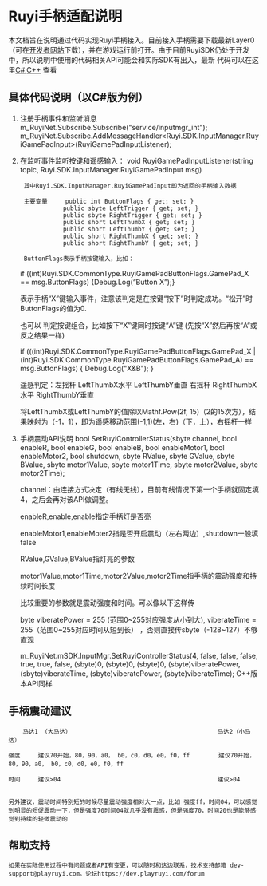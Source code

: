 # Ruyi手柄适配说明

  本文档旨在说明通过代码实现Ruyi手柄接入。目前接入手柄需要下载最新Layer0（可在[开发者网站](https://dev.playruyi.com/)下载），并在游戏运行前打开。由于目前RuyiSDK仍处于开发中，所以说明中使用的代码相关API可能会和实际SDK有出入，最新
代码可以在这里[C#](https://bitbucket.org/playruyi/space_shooter/src),[C++](https://bitbucket.org/playruyi/unreal_demo/src/master)
查看

## 具体代码说明（以C#版为例）

1. 注册手柄事件和监听消息
m_RuyiNet.Subscribe.Subscribe("service/inputmgr_int");
m_RuyiNet.Subscribe.AddMessageHandler<Ruyi.SDK.InputManager.RuyiGamePadInput>(RuyiGamePadInputListener);

2. 在监听事件监听按键和遥感输入：
       	void RuyiGamePadInputListener(string topic, Ruyi.SDK.InputManager.RuyiGamePadInput msg)
	   
		其中Ruyi.SDK.InputManager.RuyiGamePadInput即为返回的手柄输入数据
	   	
		主要变量	 public int ButtonFlags { get; set; }      		
				   public sbyte LeftTrigger { get; set; }
        		   public sbyte RightTrigger { get; set; }
        		   public short LeftThumbX { get; set; }
        		   public short LeftThumbY { get; set; }
        		   public short RightThumbX { get; set; }
        		   public short RightThumbY { get; set; }
		
		ButtonFlags表示手柄按键输入，比如：
	if ((int)Ruyi.SDK.CommonType.RuyiGamePadButtonFlags.GamePad_X == msg.ButtonFlags) {Debug.Log(“Button X”);}
	
	表示手柄“X”键输入事件，注意该判定是在按键“按下”时判定成功。“松开”时ButtonFlags的值为0.
	
	也可以 判定按键组合，比如按下“X”键同时按键“A”键 (先按“X”然后再按“A“或反之结果一样)
   	
	if (((int)Ruyi.SDK.CommonType.RuyiGamePadButtonFlags.GamePad_X | (int)Ruyi.SDK.CommonType.RuyiGamePadButtonFlags.GamePad_A) == msg.ButtonFlags)
        {
            Debug.Log("X&B");
        }
	
	遥感判定：左摇杆 LeftThumbX水平 LeftThumbY垂直 右摇杆 RightThumbX水平 RightThumbY垂直 
	
	将LeftThumbX或LeftThumbY的值除以Mathf.Pow(2f, 15)（2的15次方），结果映射为（-1，1），即为遥感移动范围(-1,1)(左，右)（下，上），右摇杆一样

3. 手柄震动API说明
	bool SetRuyiControllerStatus(sbyte channel, bool enableR, bool enableG, bool enableB, bool enableMotor1, bool enableMotor2, bool shutdown, sbyte RValue, sbyte GValue, sbyte BValue, sbyte motor1Value, sbyte motor1Time, sbyte motor2Value, sbyte motor2Time);
	
	channel：由连接方式决定（有线无线），目前有线情况下第一个手柄就固定填4，之后会再对该API做调整。
	
	enableR,enable,enable指定手柄灯是否亮
	
	enableMotor1,enableMoter2指是否开启震动（左右两边）,shutdown一般填false
	
	RValue,GValue,BValue指灯亮的参数
	
	motor1Value,motor1Time,motor2Value,motor2Time指手柄的震动强度和持续时间长度
	
	比较重要的参数就是震动强度和时间。可以像以下这样传
	
	byte viberatePower = 255 (范围0~255对应强度从小到大), viberateTime = 255（范围0~255对应时间从短到长） ，否则直接传sbyte（-128~127）不够直观
	
	m_RuyiNet.mSDK.InputMgr.SetRuyiControllerStatus(4, false, false, false,
                true, true, false,
                (sbyte)0, (sbyte)0, (sbyte)0,
                (sbyte)viberatePower, (sbyte)viberateTime,
                (sbyte)viberatePower, (sbyte)viberateTime);
C++版本API同样

## 手柄震动建议
	    马达1 （大马达）	                                  	  马达2（小马达）

	强度	   建议70开始，80，90，a0， b0，c0，d0，e0，f0，ff	 	 建议70开始，80，90，a0， b0，c0，d0，e0，f0，ff

	时间	   建议>04	                                        建议>04
		
	
	另外建议，震动时间特别短的时候尽量震动强度相对大一点，比如 强度ff，时间04，可以感觉到明显的短促震动一下，但是强度70时间04就几乎没有震感，但是强度70，时间20也是能够感觉到持续的轻微震动的	
    
## 帮助支持

    如果在实际使用过程中有问题或者API有变更，可以随时和这边联系，技术支持邮箱 dev-support@playruyi.com。论坛https://dev.playruyi.com/forum


